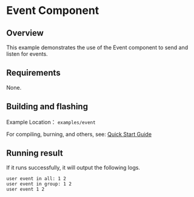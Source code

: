 # Event Component

## Overview
This example demonstrates the use of the Event component to send and listen for events.

## Requirements
None.

## Building and flashing

Example Location： `examples/event`

For compiling, burning, and others, see: [Quick Start Guide](https://doc.winnermicro.net/w800/en/latest/get_started/index.html)


## Running result

If it runs successfully, it will output the following logs.

```
user event in all: 1 2
user event in group: 1 2
user event 1 2
```

